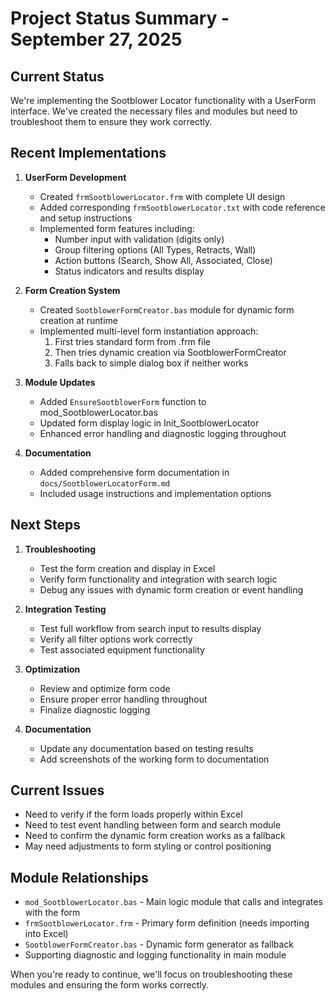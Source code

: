 # Project Status Summary - September 27, 2025

## Current Status
We're implementing the Sootblower Locator functionality with a UserForm interface. We've created the necessary files and modules but need to troubleshoot them to ensure they work correctly.

## Recent Implementations

1. **UserForm Development**
   - Created `frmSootblowerLocator.frm` with complete UI design
   - Added corresponding `frmSootblowerLocator.txt` with code reference and setup instructions
   - Implemented form features including:
     - Number input with validation (digits only)
     - Group filtering options (All Types, Retracts, Wall)
     - Action buttons (Search, Show All, Associated, Close)
     - Status indicators and results display

2. **Form Creation System**
   - Created `SootblowerFormCreator.bas` module for dynamic form creation at runtime
   - Implemented multi-level form instantiation approach:
     1. First tries standard form from .frm file
     2. Then tries dynamic creation via SootblowerFormCreator
     3. Falls back to simple dialog box if neither works

3. **Module Updates**
   - Added `EnsureSootblowerForm` function to mod_SootblowerLocator.bas
   - Updated form display logic in Init_SootblowerLocator
   - Enhanced error handling and diagnostic logging throughout

4. **Documentation**
   - Added comprehensive form documentation in `docs/SootblowerLocatorForm.md`
   - Included usage instructions and implementation options

## Next Steps

1. **Troubleshooting**
   - Test the form creation and display in Excel
   - Verify form functionality and integration with search logic
   - Debug any issues with dynamic form creation or event handling

2. **Integration Testing**
   - Test full workflow from search input to results display
   - Verify all filter options work correctly
   - Test associated equipment functionality

3. **Optimization**
   - Review and optimize form code
   - Ensure proper error handling throughout
   - Finalize diagnostic logging

4. **Documentation**
   - Update any documentation based on testing results
   - Add screenshots of the working form to documentation

## Current Issues
- Need to verify if the form loads properly within Excel
- Need to test event handling between form and search module
- Need to confirm the dynamic form creation works as a fallback
- May need adjustments to form styling or control positioning

## Module Relationships
- `mod_SootblowerLocator.bas` - Main logic module that calls and integrates with the form
- `frmSootblowerLocator.frm` - Primary form definition (needs importing into Excel)
- `SootblowerFormCreator.bas` - Dynamic form generator as fallback
- Supporting diagnostic and logging functionality in main module

When you're ready to continue, we'll focus on troubleshooting these modules and ensuring the form works correctly.